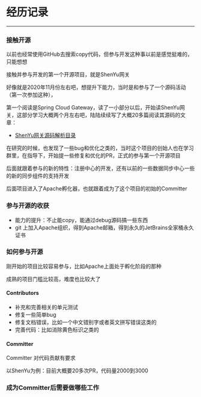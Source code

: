 # 经历记录
***
### 接触开源
以前也经常使用GitHub去搜索copy代码，但参与开发这种事以前是感觉挺难的，只能想想

接触并参与开发的第一个开源项目，就是ShenYu网关

好像就是2020年11月份左右吧，想提升下能力，当时是和参与了一个源码活动（第一次参加这种），

第一个阅读是Spring Cloud Gateway，读了一小部分以后，开始读ShenYu网关，这部分学习大概两个月左右吧，陆陆续续写了大概20多篇阅读其源码的文章：

- [ShenYu网关源码解析目录](https://juejin.cn/post/6933424531352584206)

在研究的时候，也发现了一些bug和优化之类的，当时这个项目的创始人也在学习群里，在指导下，开始提一些修复和优化的PR，正式的参与第一个开源项目

后面就跟着参与的新的特性：注册中心的开发，还有以前的一些数据同步中心一些的新的同步组件的支持开发

后面项目进入了Apache孵化器，也就跟着成为了这个项目的初始的Committer

### 参与开源的收获
- 能力的提升：不止能copy，能通过debug源码搞一些东西
- git 上加入Apache组织，得到Apache邮箱，得到永久的JetBrains全家桶永久证书

### 如何参与开源
刚开始的项目比较容易参与，比如Apache上面处于孵化阶段的那种

成熟的项目门槛比较高，难度也比较大了

#### Contributors
- 补充和完善相关的单元测试
- 修复一些简单bug
- 修复文档错误，比如一个中文错别字或者英文拼写错误这类的
- 完善代码：比如消除黄色标识之类的

#### Committer
Committer 对代码贡献有要求

以ShenYu为例：目前大概要20多次PR，代码量2000到3000

### 成为Committer后需要做哪些工作
